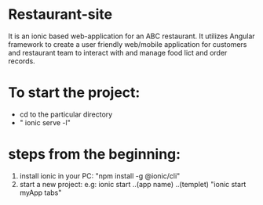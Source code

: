 # Restaurant-site

It is an ionic based web-application for an ABC restaurant. It utilizes Angular framework to create a user friendly web/mobile application for customers and restaurant team to interact with and manage food lict and order records.


# To start the project:
* cd to the particular directory
*  " ionic serve -l" 

# steps from the beginning:
1. install ionic in your PC: "npm install -g @ionic/cli"
2. start a new project: e.g: ionic start ..(app name) ..(templet)
"ionic start myApp tabs"
